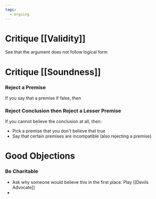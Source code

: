 ```yaml
---
tags:
  - arguing
---
```

# Critique [[Validity]]
See that the argument does not follow logical form
# Critique [[Soundness]]
### Reject a Premise
If you say that a premise if false, then 
### Reject Conclusion then Reject a Lesser Premise
If you cannot believe the conclusion at all, then:
- Pick a premise that you don't believe that true
- Say that certain premises are incompatible (also rejecting a premise)
# Good Objections
### Be Charitable
- Ask why someone would believe this in the first place. Play [[Devils Advocate]]
- 